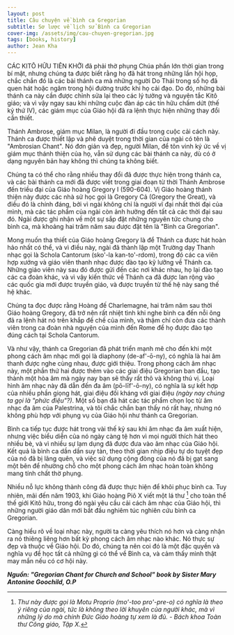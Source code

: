```yaml
---
layout: post
title: Câu chuyện về bình ca Gregorian
subtitle: Sơ lược về lịch sử Bình ca Gregorian
cover-img: /assets/img/cau-chuyen-gregorian.jpg
tags: [books, history]
author: Jean Kha
---
```


CÁC KITÔ HỮU TIÊN KHỞI đã phải thờ phụng Chúa phần lớn thời gian trong bí mật, nhưng chúng ta được biết rằng họ đã hát trong những lần hội họp, chắc chắn đó là các bài thánh ca mà những người Do Thái trong số họ đã quen hát hoặc ngâm trong hội đường trước khi họ cải đạo. Do đó, những bài thánh ca này cần được chỉnh sửa lại theo các lý tưởng và nguyên tắc Kitô giáo; và vì vậy ngay sau khi những cuộc đàn áp các tín hữu chấm dứt (thế kỷ thứ IV), các giám mục của Giáo hội đã ra lệnh thực hiện những thay đổi cần thiết.

Thánh Ambrose, giám mục Milan, là người đi đầu trong cuộc cải cách này. Thánh ca được thiết lập và phê duyệt trong thời gian của ngài có tên là "Ambrosian Chant". Nó đơn giản và đẹp, người Milan, để tôn vinh ký ức về vị giám mục thánh thiện của họ, vẫn sử dụng các bài thánh ca này, dù có ở dạng nguyên bản hay không thì chúng ta không biết.

Chúng ta có thể cho rằng nhiều thay đổi đã được thực hiện trong thánh ca, và các bài thánh ca mới đã được viết trong giai đoạn từ thời Thánh Ambrose đến triều đại của Giáo hoàng Gregory I (590-604). Vị Giáo hoàng thánh thiện này được các nhà sử học gọi là Gregory Cả (Gregory the Great), và điều đó là chính đáng, bởi vì ngài không chỉ là người vĩ đại nhất thời đại của mình, mà các tác phẩm của ngài còn ảnh hưởng đến tất cả các thời đại sau đó. Ngài được ghi nhận về một sự sắp đặt những nguyên tức chung cho bình ca, mà khoảng hai trăm năm sau được đặt tên là "Bình ca Gregorian".

Mong muốn tha thiết của Giáo hoàng Gregory là để Thánh ca được hát hoàn hảo nhất có thể, và vì điều này, ngài đã thành lập một Trường dạy Thanh nhạc gọi là Schola Cantorum (sko'-la kan-to'-rdom), trong đó các ca viên hợp xướng và giáo viên thanh nhạc được đào tạo kỹ lưỡng về Thánh ca. Những giáo viên này sau đó được gửi đến các nơi khác nhau, họ lại đào tạo các ca đoàn khác, và vì vậy kiến thức về Thánh ca đã được lan rộng vào các quốc gia mới được truyền giáo, và được truyền từ thế hệ này sang thế hệ khác.

Chúng ta đọc được rằng Hoàng đế Charlemagne, hai trăm năm sau thời Giáo hoàng Gregory, đã trở nên rất nhiệt tình khi nghe bình ca đến nỗi ông đã ra lệnh hát nó trên khắp đế chế của mình, và thậm chí còn đưa các thành viên trong ca đoàn nhà nguyện của mình đến Rome để họ được đào tạo đúng cách tại Schola Cantorum.

Và như vậy, thánh ca Gregorian đã phát triển mạnh mẽ cho đến khi một phong cách âm nhạc mới gọi là diaphony (de-af'-ō-ny), có nghĩa là hai âm thanh được nghe cùng nhau, được giới thiệu. Trong phong cách âm nhạc này, một phần thứ hai được thêm vào các giai điệu Gregorian ban đầu, tạo thành một hòa âm mà ngày nay bạn sẽ thấy rất thô và không thú vị. Loại hình âm nhạc này đã dẫn đến đa âm (pō-līf'-ō-ny), có nghĩa là sự kết hợp của nhiều phần giọng hát, giai điệu đối kháng với giai điệu *(ngày nay chúng ta gọi là "phức điệu"?)*. Một số bạn đã hát các tác phẩm chọn lọc từ âm nhạc đa âm của Palestrina, và tôi chắc chắn bạn thấy nó rất hay, nhưng nó không phù hợp với phụng vụ của Giáo hội như thánh ca Gregorian.

Bình ca tiếp tục được hát trong vài thế kỷ sau khi âm nhạc đa âm xuất hiện, nhưng việc biểu diễn của nó ngày càng tệ hơn vì mọi người thích hát theo nhiều bè, và vì nhiều sự lạm dụng đã được đưa vào âm nhạc của Giáo hội. Kết quả là bình ca dần dần suy tàn, theo thời gian nhịp điệu tự do tuyệt đẹp của nó đã bị lãng quên, và việc sử dụng cộng đòng của nó đã bị gạt sang một bên để nhường chỗ cho một phong cách âm nhạc hoàn toàn không mang tính chất thờ phụng.

Nhiều nỗ lực không thành công đã được thực hiện để khôi phục bình ca. Tuy nhiên, mãi đến năm 1903, khi Giáo hoàng Piô X viết một lá thư [^1] cho toàn thể thế giới Kitô hữu, trong đó ngài yêu cầu cải cách âm nhạc của Giáo hội, thì những người giáo dân mới bắt đầu nghiêm túc nghiên cứu bình ca Gregorian.

Càng hiểu rõ về loại nhạc này, người ta càng yêu thích nó hơn và càng nhận ra nó thiêng liêng hơn bất kỳ phong cách âm nhạc nào khác. Nó thực sự đẹp và thuộc về Giáo hội. Do đó, chúng ta nên coi đó là một đặc quyền và nghĩa vụ để học tất cả những gì có thể về Bình ca, và cảm thấy mình thật may mắn nếu có cơ hội này.

[^1]: *Thư này được gọi là Motu Proprio (mo'-too pro'-pre-o) có nghĩa là theo ý riêng của ngài, tức là không theo lời khuyên của người khác, mà vì những lý do mà chính Đức Giáo hoàng tự xem là đủ. - Bách khoa Toàn thư Công giáo, Tập X.*

***Nguồn: "Gregorian Chant for Church and School" book by Sister Mary Antonine Goochild, O.P***
